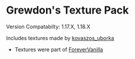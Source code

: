 # Grewdon's Texture Pack
Version Compatabilty: 1.17.X, 1.18.X

Includes textures made by [kovaszos_uborka](https://www.planetminecraft.com/member/kovaszos_uborka/)
- Textures were part of [ForeverVanilla](https://forevervanilla9.webnode.hu/)
